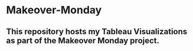 # Makeover-Monday

## This repository hosts my Tableau Visualizations as part of the Makeover Monday project. 
